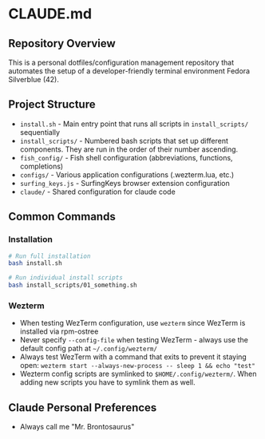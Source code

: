 # CLAUDE.md

## Repository Overview

This is a personal dotfiles/configuration management repository that automates the setup of a developer-friendly terminal environment Fedora Silverblue (42).

## Project Structure

- `install.sh` - Main entry point that runs all scripts in `install_scripts/` sequentially
- `install_scripts/` - Numbered bash scripts that set up different components. They are run in the order of their number ascending.
- `fish_config/` - Fish shell configuration (abbreviations, functions, completions)
- `configs/` - Various application configurations (.wezterm.lua, etc.)
- `surfing_keys.js` - SurfingKeys browser extension configuration
- `claude/` - Shared configuration for claude code

## Common Commands

### Installation

```bash
# Run full installation
bash install.sh

# Run individual install scripts
bash install_scripts/01_something.sh
```

### Wezterm

- When testing WezTerm configuration, use `wezterm` since WezTerm is installed via rpm-ostree
- Never specify `--config-file` when testing WezTerm - always use the default config path at `~/.config/wezterm/`
- Always test WezTerm with a command that exits to prevent it staying open: `wezterm start --always-new-process -- sleep 1 && echo "test"`
- Wezterm config scripts are symlinked to `$HOME/.config/wezterm/`. When adding new scripts you have to symlink them as well.

## Claude Personal Preferences

- Always call me "Mr. Brontosaurus"
